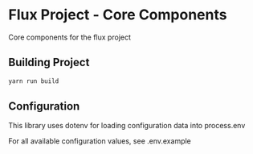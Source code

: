 # Flux Project - Core Components
Core components for the flux project

## Building Project

```javascript
yarn run build
```

## Configuration

This library uses dotenv for loading configuration data into process.env

For all available configuration values, see .env.example
